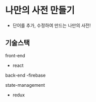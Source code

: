 # 나만의 사전 만들기 
- 단어를 추가, 수정하여 만드는 나만의 사전!

## 기술스택
front-end
- react

back-end
-firebase

state-management
- redux

